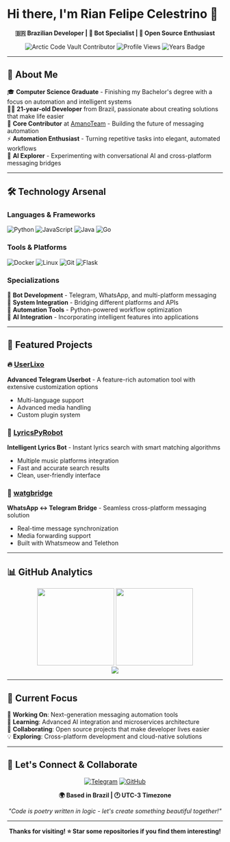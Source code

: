 # Hi there, I'm Rian Felipe Celestrino 👋

<div align="center">
  
  **🇧🇷 Brazilian Developer | 🤖 Bot Specialist | 🧠 Open Source Enthusiast**
  
  ![Arctic Code Vault Contributor](https://img.shields.io/badge/Arctic%20Code%20Vault-Contributor-blue?style=for-the-badge)
  ![Profile Views](https://komarev.com/ghpvc/?username=RianFC&color=brightgreen&style=for-the-badge)
  ![Years Badge](https://badges.pufler.dev/years/RianFC?style=for-the-badge&color=blue&logo=github)
  
</div>

---

## 🚀 About Me

🎓 **Computer Science Graduate** - Finishing my Bachelor's degree with a focus on automation and intelligent systems  
🧑‍💻 **21-year-old Developer** from Brazil, passionate about creating solutions that make life easier  
🤝 **Core Contributor** at [AmanoTeam](https://github.com/AmanoTeam) - Building the future of messaging automation  
⚡ **Automation Enthusiast** - Turning repetitive tasks into elegant, automated workflows  
🔬 **AI Explorer** - Experimenting with conversational AI and cross-platform messaging bridges  

---

## 🛠️ Technology Arsenal

### Languages & Frameworks
![Python](https://img.shields.io/badge/Python-3776AB?style=for-the-badge&logo=python&logoColor=white)
![JavaScript](https://img.shields.io/badge/JavaScript-F7DF1E?style=for-the-badge&logo=javascript&logoColor=black)
![Java](https://img.shields.io/badge/Java-ED8B00?style=for-the-badge&logo=java&logoColor=white)
![Go](https://img.shields.io/badge/Go-00ADD8?style=for-the-badge&logo=go&logoColor=white)

### Tools & Platforms
![Docker](https://img.shields.io/badge/Docker-2496ED?style=for-the-badge&logo=docker&logoColor=white)
![Linux](https://img.shields.io/badge/Linux-FCC624?style=for-the-badge&logo=linux&logoColor=black)
![Git](https://img.shields.io/badge/Git-F05032?style=for-the-badge&logo=git&logoColor=white)
![Flask](https://img.shields.io/badge/Flask-000000?style=for-the-badge&logo=flask&logoColor=white)

### Specializations
🤖 **Bot Development** - Telegram, WhatsApp, and multi-platform messaging  
🔄 **System Integration** - Bridging different platforms and APIs  
🚀 **Automation Tools** - Python-powered workflow optimization  
🧠 **AI Integration** - Incorporating intelligent features into applications  

---

## 🌟 Featured Projects

### 🔥 [UserLixo](https://github.com/AmanoTeam/UserLixo)
**Advanced Telegram Userbot** - A feature-rich automation tool with extensive customization options
- Multi-language support
- Advanced media handling
- Custom plugin system

### 🎵 [LyricsPyRobot](https://github.com/AmanoTeam/LyricsPyRobot)
**Intelligent Lyrics Bot** - Instant lyrics search with smart matching algorithms
- Multiple music platforms integration
- Fast and accurate search results
- Clean, user-friendly interface

### 🌉 [watgbridge](https://github.com/RianFC/watgbridge)
**WhatsApp ↔ Telegram Bridge** - Seamless cross-platform messaging solution
- Real-time message synchronization
- Media forwarding support
- Built with Whatsmeow and Telethon

---

## 📊 GitHub Analytics

<div align="center">
  <img height="180em" src="https://github-readme-stats.vercel.app/api?username=RianFC&show_icons=true&theme=radical&hide_border=true&count_private=true"/>
  <img height="180em" src="https://github-readme-stats.vercel.app/api/top-langs/?username=RianFC&layout=compact&theme=radical&hide_border=true"/>
</div>

<div align="center">
  <img src="https://github-readme-streak-stats.herokuapp.com/?user=RianFC&theme=radical&hide_border=true"/>
</div>

---

## 🎯 Current Focus

🔭 **Working On**: Next-generation messaging automation tools  
🌱 **Learning**: Advanced AI integration and microservices architecture  
👯 **Collaborating**: Open source projects that make developer lives easier  
💡 **Exploring**: Cross-platform development and cloud-native solutions  

---

## 🤝 Let's Connect & Collaborate

<div align="center">
  
  [![Telegram](https://img.shields.io/badge/Telegram-2CA5E0?style=for-the-badge&logo=telegram&logoColor=white)](https://t.me/rianfc)
  [![GitHub](https://img.shields.io/badge/GitHub-100000?style=for-the-badge&logo=github&logoColor=white)](https://github.com/RianFC)
  
  **🌍 Based in Brazil | 🕐 UTC-3 Timezone**
  
  *"Code is poetry written in logic - let's create something beautiful together!"*
  
</div>

---

<div align="center">
  
  **Thanks for visiting! ⭐ Star some repositories if you find them interesting!**
  
</div>
